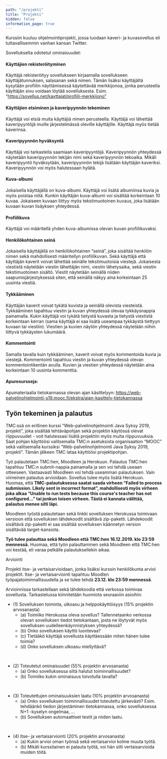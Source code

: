 ```yaml
---
path: "/projekti"
title: "Projekti"
hidden: false
information_page: true
---
```


Kurssiin kuuluu ohjelmointiprojekti, jossa luodaan kaveri- ja kuvasovellus eli tuttavallisemmin vanhan kansan Twitter.

Sovellukselta odotetut ominaisuudet:

#### Käyttäjien rekisteröityminen ####

Käyttäjä rekisteröityy sovellukseen kirjaamalla sovellukseen käyttäjätunnuksen, salasanan sekä nimen. Tämän lisäksi käyttäjältä kysytään profiilin näyttämisessä käytettävää merkkijonoa, jonka perusteella käyttäjän sivu voidaan löytää sovelluksesta. Esim. “https://sovellus.net/kayttajat/profiili-merkkijono”

#### Käyttäjien etsiminen ja kaveripyynnön tekeminen ####

Käyttäjä voi etsiä muita käyttäjiä nimen perusteella. Käyttäjä voi lähettää kaveripyyntöjä muille järjestelmässä oleville käyttäjille. Käyttäjä myös tietää kaverinsa.

#### Kaveripyynnön hyväksyntä ####

Käyttäjä voi tarkastella saamiaan kaveripyyntöjä. Kaveripyynnön yhteydessä näytetään kaveripyynnön tekijän nimi sekä kaveripyynnön tekoaika. Mikäli kaveripyyntö hyväksytään, kaveripyynnön tekijä lisätään käyttäjän kaveriksi. Kaveripyynnön voi myös halutessaan hylätä.

#### Kuva-albumi ####

Jokaisella käyttäjällä on kuva-albumi. Käyttäjä voi lisätä albumiinsa kuvia ja myös poistaa niitä. Kunkin käyttäjän kuva-albumi voi sisältää korkeintaan 10 kuvaa. Jokaiseen kuvaan liittyy myös tekstimuotoinen kuvaus, joka lisätään kuvaan kuvan lisäyksen yhteydessä.

#### Profiilikuva ####

Käyttäjä voi määritellä yhden kuva-albumissa olevan kuvan profiilikuvaksi.

#### Henkilökohtainen seinä ####

Jokaisella käyttäjällä on henkilökohtainen “seinä”, joka sisältää henkilön nimen sekä mahdollisesti määritellyn profiilikuvan. Sekä käyttäjä että käyttäjän kaverit voivat lähettää seinälle tekstimuotoisia viestejä. Jokaisesta viestistä näytetään viestin lähettäjän nimi, viestin lähetysaika, sekä viestin tekstimuotoinen sisältö. Viestit näytetään seinällä niiden saapumisjärjestyksessä siten, että seinällä näkyy aina korkeintaan 25 uusinta viestiä.

#### Tykkääminen ####

Käyttäjän kaverit voivat tykätä kuvista ja seinällä olevista viesteistä. Tykkääminen tapahtuu viestin ja kuvan yhteydessä olevaa tykkäysnappia painamalla. Kukin käyttäjä voi tykätä tietystä kuvasta ja tietystä viestistä korkeintaan kerran (sama käyttäjä ei saa lisätä useampaa tykkäystä tiettyyn kuvaan tai viestiin). Viestien ja kuvien näytön yhteydessä näytetään niihin liittyvä tykkäysten lukumäärä.

#### Kommentointi ####

Samalla tavalla kuin tykkääminen, kaverit voivat myös kommentoida kuvia ja viestejä. Kommentointi tapahtuu viestin ja kuvan yhteydessä olevan kommentointikentän avulla. Kuvien ja viestien yhteydessä näytetään aina korkeintaan 10 uusinta kommenttia.

#### Apuresursseja: ####

Apumateriaalia tietokannassa olevan ajan käsittelyyn: https://web-palvelinohjelmointi-s19.mooc.fi/ekstra/ajan-kasittely-tietokannassa

## Työn tekeminen ja palautus ##

TMC:ssä on erillinen kurssi “Web-palvelinohjelmointi Java Syksy 2019, projekti”, joka sisältää tehtäväpohjan sekä projektin käytössä olevat riippuvuudet - voit halutessasi lisätä projektiin myös muita riippuvuuksia. Saat pohjan käyttöösi valitsemalla TMC:n asetuksista organisaation “MOOC” sekä valitsemalla kurssiksi “Web-palvelinohjelmointi Java Syksy 2019, projekti”. Tämän jälkeen TMC lataa käyttöösi projektipohjan.

Työ palautetaan TMC:hen, Moodleen ja Herokuun. Palautus TMC:hen tapahtuu TMC:n submit-nappia painamalla ja sen voi tehdä useaan otteeseen. Vastaavasti Moodleen voi tehdä useamman palautuksen. Vain viimeinen palautus arvioidaan. Sovellus tulee myös lisätä Herokuun. Huomaa, että **TMC-palautuksessa saatat saada virheen “Failed to process submission. Likely sent in incorrect format”, mahdollisesti myös virheen joka alkaa “Unable to run tests because this course's teacher has not configured...” tai jonkun toisen virheen. Tästä ei kannata välittää, palautus menee silti läpi.**

Moodleen työstä palautetaan sekä linkki sovelluksen Herokussa toimivaan versioon että sovelluksen lähdekoodit sisältävä zip-paketti. Lähdekoodit sisältävä zip-paketti ei saa sisältää sovelluksen käännetyn version sisältävää target-kansiota.

**Työ tulee palauttaa sekä Moodleen että TMC:hen 16.12.2019. klo 23:59 mennessä.** Huomaa, että työn palauttaminen sekä Moodleen että TMC:hen voi kestää, eli varaa pelkälle palautuksellekin aikaa.


Arviointi

Projekti itse- ja vertaisarvioidaan, jonka lisäksi kurssin henkilökunta arvioi projektit. Itse- ja vertaisarviointi tapahtuu Moodlen työpajatoiminnallisuudella ja se tulee tehdä **23.12. klo 23:59 mennessä**.

Arvioinnissa tarkastellaan sekä lähdekoodia että verkossa toimivaa sovellusta. Tarkastelussa kiinnitetään huomiota seuraaviin asioihin:

- (1) Sovelluksen toiminta, ulkoasu ja helppokäyttöisyys (15% projektin arvosanasta)
  - (a) Toimiiko Herokussa oleva sovellus? Tallennetaanko verkossa olevan sovelluksen tiedot tietokantaan, josta ne löytyvät myös sovelluksen uudelleenkäynnistyksen yhteydessä?
  - (b) Onko sovelluksen käyttö luontevaa?
  - (c) Tietääkö käyttäjä sovellusta käyttäessään miten hänen tulee toimia?
  - (d) Onko sovelluksen ulkoasu miellyttävä?

<br />

- (2) Toteutetut ominaisuudet (55% projektin arvosanasta)
  - (a) Onko sovelluksessa siltä halutut toiminnallisuudet?
  - (b) Toimiiko kukin ominaisuus toivotulla tavalla?

<br />

- (3) Toteutettujen ominaisuuksien laatu (10% projektin arvosanasta)
  - (a) Onko sovelluksen toiminnallisuudet toteutettu järkevästi? Esim. tehdäänkö tiedon järjestäminen tietokannassa, onko sovelluksessa N+1 -kyselyn ongelmaa, …
  - (b) Sovelluksen automaattiset testit ja niiden laatu.

<br />

- (4) Itse- ja vertaisarviointi (20% projektin arvosanasta)
  - (a) Kukin arvioi oman työnsä sekä vertaisarvioi kolme muuta työtä.
  - (b) Mikäli kurssilainen ei palauta työtä, voi hän silti vertaisarvioida muiden töitä.

